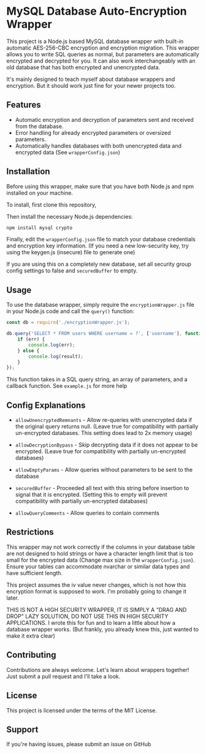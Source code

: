 # MySQL Database Auto-Encryption Wrapper

This project is a Node.js based MySQL database wrapper with built-in automatic AES-256-CBC encryption and encryption migration.
This wrapper allows you to write SQL queries as normal, but parameters are automatically encrypted and decrypted for you.
It can also work interchangeably with an old database that has both encrypted and unencrypted data.

It's mainly designed to teach myself about database wrappers and encryption. But it should work just fine for your newer projects too.

## Features

- Automatic encryption and decryption of parameters sent and received from the database.
- Error handling for already encrypted parameters or oversized parameters.
- Automatically handles databases with both unencrypted data and encrypted data (See `wrapperConfig.json`)

## Installation

Before using this wrapper, make sure that you have both Node.js and npm installed on your machine.

To install, first clone this repository,

Then install the necessary Node.js dependencies:

```javascript
npm install mysql crypto
```

Finally, edit the `wrapperConfig.json` file to match your database credentials and encryption key information.
(If you need a new low-security key, try using the keygen.js (insecure) file to generate one)

If you are using this on a completely new database, set all security group config settings to false and `securedBuffer` to empty.

## Usage

To use the database wrapper, simply require the `encryptionWrapper.js` file in your Node.js code and call the `query()` function:

```javascript
const db = require('./encryptionWrapper.js');

db.query('SELECT * FROM users WHERE username = ?', ['username'], function(err, result) {
    if (err) {
        console.log(err);
    } else {
        console.log(result);
    }
});
```

This function takes in a SQL query string, an array of parameters, and a callback function.
See `example.js` for more help 

## Config Explanations

- `allowUnencryptedRemnants` - Allow re-queries with unencrypted data if the original query returns null. (Leave true for compatibility with partially un-encrypted databases. This setting does lead to 2x memory usage)

- `allowDecryptionBypass` - Skip decrypting data if it does not appear to be encrypted. (Leave true for compatibility with partially un-encrypted databases)

- `allowEmptyParams` - Allow queries without parameters to be sent to the database

- `securedBuffer` - Proceeded all text with this string before insertion to signal that it is encrypted. (Setting this to empty will prevent compatibility with partially un-encrypted databases)

- `allowQueryComments` - Allow queries to contain comments


## Restrictions

This wrapper may not work correctly if the columns in your database table are not designed to hold strings or have a character length limit that is too small for the encrypted data (Change max size in the `wrapperConfig.json`). Ensure your tables can accommodate nvarchar or similar data types and have sufficient length.

This project assumes the iv value never changes, which is not how this encryption format is supposed to work. I'm probably going to change it later.

THIS IS NOT A HIGH SECURITY WRAPPER, IT IS SIMPLY A "DRAG AND DROP" LAZY SOLUTION, DO NOT USE THIS IN HIGH SECURITY APPLICATIONS.
I wrote this for fun and to learn a little about how a database wrapper works.
(But frankly, you already knew this, just wanted to make it extra clear)

## Contributing

Contributions are always welcome. Let's learn about wrappers together!
Just submit a pull request and I'll take a look.

## License

This project is licensed under the terms of the MIT License.

## Support

If you're having issues, please submit an issue on GitHub
